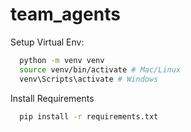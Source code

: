 # team_agents
Setup Virtual Env:
```bash
  python -m venv venv
  source venv/bin/activate # Mac/Linux 
  venv\Scripts\activate # Windows
```
Install Requirements 
```bash
  pip install -r requirements.txt
```
